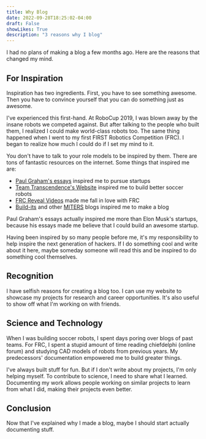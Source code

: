 ```yaml
---
title: Why Blog
date: 2022-09-28T18:25:02-04:00
draft: False
showLikes: True
description: "3 reasons why I blog"
---
```


I had no plans of making a blog a few months ago. Here are the reasons that changed my mind.

## For Inspiration

Inspiration has two ingredients. First, you have to see something awesome. Then you have to convince yourself that you can do something just as awesome. 

I've experienced this first-hand. At RoboCup 2019, I was blown away by the insane robots we competed against. But after talking to the people who built them, I realized I could make world-class robots too. The same thing happened when I went to my first FIRST Robotics Competition (FRC). I began to realize how much I could do if I set my mind to it.

You don't have to talk to your role models to be inspired by them. There are tons of fantastic resources on the internet. Some things that inspired me are:

 - [Paul Graham's essays](http://paulgraham.com/articles.html) inspired me to pursue startups
 - [Team Transcendence's Website](https://bozo.infocommsociety.com/) inspired me to build better soccer robots
 - [FRC Reveal Videos](https://www.youtube.com/results?search_query=frc+reveal+video) made me fall in love with FRC
 - [Build-its](https://build-its-feed.blogspot.com/) and other [MITERS](http://miters.mit.edu/) blogs inspired me to make a blog

Paul Graham's essays actually inspired me more than Elon Musk's startups, because his essays made me believe that I could build an awesome startup. 

Having been inspired by so many people before me, it's my responsibility to help inspire the next generation of hackers. If I do something cool and write about it here, maybe someday someone will read this and be inspired to do something cool themselves.

## Recognition
I have selfish reasons for creating a blog too. I can use my website to showcase my projects for research and career opportunities. It's also useful to show off what I'm working on with friends. 

## Science and Technology

When I was building soccer robots, I spent days poring over blogs of past teams. For FRC, I spent a stupid amount of time reading  chiefdelphi (online forum) and studying CAD models of robots from previous years. My predecessors' documentation empowered me to build greater things.

I've always built stuff for fun. But if I don't write about my projects, I'm only helping myself. To contribute to science, I need to share what I learned. Documenting my work allows people working on similar projects to learn from what I did, making their projects even better.

## Conclusion

Now that I've explained why I made a blog, maybe I should start actually documenting stuff. 